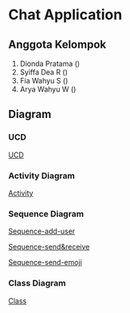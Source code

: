 # Chat Application
## Anggota Kelompok
1. Dionda Pratama ()
2. Syiffa Dea R ()
3. Fia Wahyu S ()
4. Arya Wahyu W ()

## Diagram

### UCD

[UCD](uml/use-case-diagram.jpg)

### Activity Diagram

[Activity](uml/activity-diagram.jpg)

### Sequence Diagram

[Sequence-add-user](uml/sequence-diagram-add-user.jpg)

[Sequence-send&receive](uml/sequence-diagram-send&receive.jpg)

[Sequence-send-emoji](uml/sequence-diagram-send-emoji.jpg)

### Class Diagram

[Class](uml/class-diagram.jpg)
